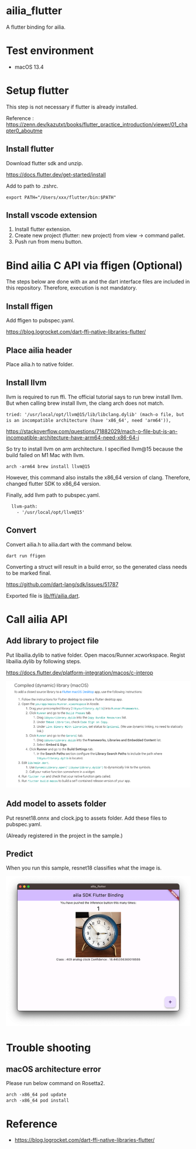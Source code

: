# ailia_flutter

A flutter binding for ailia.

# Test environment

- macOS 13.4

# Setup flutter

This step is not necessary if flutter is already installed.

Reference : https://zenn.dev/kazutxt/books/flutter_practice_introduction/viewer/01_chapter0_aboutme

## Install flutter

Download flutter sdk and unzip.

https://docs.flutter.dev/get-started/install

Add to path to .zshrc.

```
export PATH="/Users/xxx/flutter/bin:$PATH"
```

## Install vscode extension

1. Install flutter extension.
2. Create new project (flutter: new project) from view -> command pallet.
3. Push run from menu button.

# Bind ailia C API via ffigen (Optional)

The steps below are done with ax and the dart interface files are included in this repository. Therefore, execution is not mandatory.

## Install ffigen

Add ffigen to pubspec.yaml.

https://blog.logrocket.com/dart-ffi-native-libraries-flutter/

## Place ailia header

Place ailia.h to native folder.

## Install llvm

llvm is required to run ffi. The official tutorial says to run brew install llvm. But when calling brew install llvm, the clang arch does not match.

```
tried: '/usr/local/opt/llvm@15/lib/libclang.dylib' (mach-o file, but is an incompatible architecture (have 'x86_64', need 'arm64')),
```

https://stackoverflow.com/questions/71882029/mach-o-file-but-is-an-incompatible-architecture-have-arm64-need-x86-64-i

So try to install llvm on arm architecture. I specified llvm@15 because the build failed on M1 Mac with llvm.

```
arch -arm64 brew install llvm@15
```

However, this command also installs the x86_64 version of clang. Therefore, changed flutter SDK to x86_64 version.

Finally, add llvm path to pubspec.yaml.

```
  llvm-path:
    - '/usr/local/opt/llvm@15'
```

## Convert

Convert ailia.h to ailia.dart with the command below.

```
dart run ffigen
```

Converting a struct will result in a build error, so the generated class needs to be marked final.

https://github.com/dart-lang/sdk/issues/51787

Exported file is [lib/ffi/ailia.dart](lib/ffi/ailia.dart).

# Call ailia API

## Add library to project file

Put libailia.dylib to native folder. Open macos/Runner.xcworkspace. Regist libailia.dylib by following steps.

https://docs.flutter.dev/platform-integration/macos/c-interop

![tutorial](tutorial/dylib.png)

## Add model to assets folder

Put resnet18.onnx and clock.jpg to assets folder. Add these files to pubspec.yaml.

(Already registered in the project in the sample.)

## Predict

When you run this sample, resnet18 classifies what the image is.

![resnet18](tutorial/resnet18.png)

# Trouble shooting

## macOS architecture error

Please run below command on Rosetta2.

```
arch -x86_64 pod update
arch -x86_64 pod install
```
# Reference

- https://blog.logrocket.com/dart-ffi-native-libraries-flutter/
